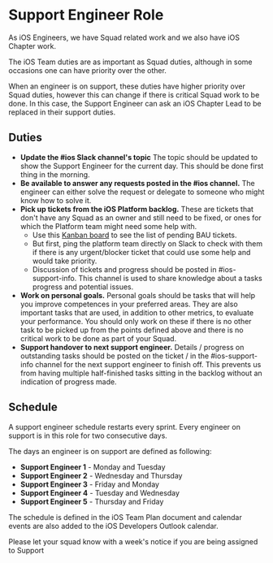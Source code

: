 # Support Engineer Role

As iOS Engineers, we have Squad related work and we also have iOS Chapter work.

The iOS Team duties are as important as Squad duties, although in some occasions one can have priority over the other.

When an engineer is on support, these duties have higher priority over Squad duties, however this can change if there is critical Squad work to be done. In this case, the Support Engineer can ask an iOS Chapter Lead to be replaced in their support duties.

## Duties

* **Update the #ios Slack channel's topic** The topic should be updated to show the Support Engineer for the current day. This should be done first thing in the morning.
* **Be available to answer any requests posted in the #ios channel.** The engineer can either solve the request or delegate to someone who might know how to solve it.
* **Pick up tickets from the iOS Platform backlog.** These are tickets that don't have any Squad as an owner and still need to be fixed, or ones for which the Platform team might need some help with.
   * Use this [Kanban board](https://babylonpartners.atlassian.net/secure/RapidBoard.jspa?rapidView=1509) to see the list of pending BAU tickets.
   * But first, ping the platform team directly on Slack to check with them if there is any urgent/blocker ticket that could use some help and would take priority.
   * Discussion of tickets and progress should be posted in #ios-support-info. This channel is used to share knowledge about a tasks progress and potential issues.
* **Work on personal goals.** Personal goals should be tasks that will help you improve competences in your preferred areas. They are also important tasks that are used, in addition to other metrics, to evaluate your performance. You should only work on these if there is no other task to be picked up from the points defined above and there is no critical work to be done as part of your Squad.
* **Support handover to next support engineer.** Details / progress on outstanding tasks should be posted on the ticket / in the #ios-support-info channel for the next support engineer to finish off. This prevents us from having multiple half-finished tasks sitting in the backlog without an indication of progress made.

## Schedule

A support engineer schedule restarts every sprint.
Every engineer on support is in this role for two consecutive days.

The days an engineer is on support are defined as following:

* **Support Engineer 1** - Monday and Tuesday
* **Support Engineer 2** - Wednesday and Thursday
* **Support Engineer 3** - Friday and Monday
* **Support Engineer 4** - Tuesday and Wednesday
* **Support Engineer 5** - Thursday and Friday

The schedule is defined in the iOS Team Plan document and calendar events are also added to the iOS Developers Outlook calendar.

Please let your squad know with a week's notice if you are being assigned to Support
